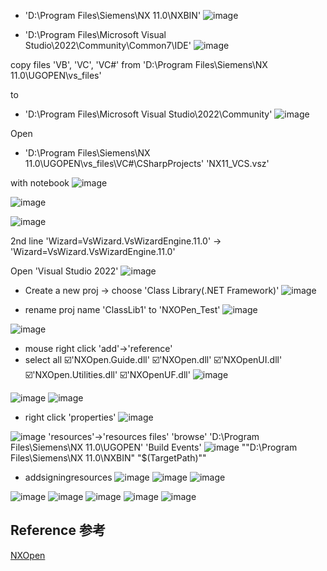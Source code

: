- 'D:\Program Files\Siemens\NX 11.0\NXBIN'
![image](https://github.com/ChenxingWang93/Using-NX-Open-to-Improve-Workflows/assets/31954987/d0a7c4e4-a984-4528-b21f-199a714768f7)


- 'D:\Program Files\Microsoft Visual Studio\2022\Community\Common7\IDE'
![image](https://github.com/ChenxingWang93/Using-NX-Open-to-Improve-Workflows/assets/31954987/0d143e1e-1f3b-4509-b47e-a0a723655377)


copy files 'VB', 'VC', 'VC#' from 'D:\Program Files\Siemens\NX 11.0\UGOPEN\vs_files' 

to 

- 'D:\Program Files\Microsoft Visual Studio\2022\Community'
![image](https://github.com/ChenxingWang93/Using-NX-Open-to-Improve-Workflows/assets/31954987/5105e3c0-8bf6-45d7-8f82-c0f460ccc333)


Open

- 'D:\Program Files\Siemens\NX 11.0\UGOPEN\vs_files\VC#\CSharpProjects' 'NX11_VCS.vsz'

with notebook
![image](https://github.com/ChenxingWang93/Using-NX-Open-to-Improve-Workflows/assets/31954987/fa0695e6-3bbc-4fe4-8e51-eb196422a5c1)

![image](https://github.com/ChenxingWang93/Using-NX-Open-to-Improve-Workflows/assets/31954987/eba26231-001e-429f-bb47-a4c1963eb7cf)

![image](https://github.com/ChenxingWang93/Using-NX-Open-to-Improve-Workflows/assets/31954987/e1f52102-5729-4cee-930d-d74c7edcf3dd)

2nd line
'Wizard=VsWizard.VsWizardEngine.11.0' -> 'Wizard=VsWizard.VsWizardEngine.11.0'


Open 'Visual Studio 2022'
![image](https://github.com/ChenxingWang93/Using-NX-Open-to-Improve-Workflows/assets/31954987/08295532-8a85-457d-baf2-90ad96655b8a)


- Create a new proj -> choose 'Class Library(.NET Framework)'
![image](https://github.com/ChenxingWang93/Using-NX-Open-to-Improve-Workflows/assets/31954987/f652ea96-1476-4ae0-b7a2-596a2cfc8091)


- rename proj name 'ClassLib1' to 'NXOPen_Test'
![image](https://github.com/ChenxingWang93/Using-NX-Open-to-Improve-Workflows/assets/31954987/3930860f-38ad-4c86-a843-338daa1fbd22)


![image](https://github.com/ChenxingWang93/Using-NX-Open-to-Improve-Workflows/assets/31954987/b4013522-d6a2-4f71-8c10-35a4da979563)


- mouse right click 'add'->'reference'
- select all
☑️'NXOpen.Guide.dll'
☑️'NXOpen.dll'
☑️'NXOpenUI.dll'
☑️'NXOpen.Utilities.dll'
☑️'NXOpenUF.dll'
![image](https://github.com/ChenxingWang93/Using-NX-Open-to-Improve-Workflows/assets/31954987/6b4c7739-533f-4b01-b9cf-a2b006a4b2bc)


![image](https://github.com/ChenxingWang93/Using-NX-Open-to-Improve-Workflows/assets/31954987/c5fcf063-7dd3-4ae4-94f0-5a36b9d9b7c1)
![image](https://github.com/ChenxingWang93/Using-NX-Open-to-Improve-Workflows/assets/31954987/ea510597-2884-4528-b205-9ca79e0dfd35)


- right click 'properties'
![image](https://github.com/ChenxingWang93/Using-NX-Open-to-Improve-Workflows/assets/31954987/486b4b4d-7add-45b3-82a7-0df60bf16614)


![image](https://github.com/ChenxingWang93/Using-NX-Open-to-Improve-Workflows/assets/31954987/00877aff-6c1d-4038-abf1-90ae69960977)
'resources'->'resources files'
'browse'
'D:\Program Files\Siemens\NX 11.0\UGOPEN'
'Build Events'
![image](https://github.com/ChenxingWang93/Using-NX-Open-to-Improve-Workflows/assets/31954987/764adcb3-d4c4-4554-aa6a-13a001865ce4)
""D:\Program Files\Siemens\NX 11.0\NXBIN" "$(TargetPath)""


- addsigningresources
![image](https://github.com/ChenxingWang93/Using-NX-Open-to-Improve-Workflows/assets/31954987/365542e7-bdf5-4d03-8c42-a84472195831)
![image](https://github.com/ChenxingWang93/Using-NX-Open-to-Improve-Workflows/assets/31954987/9ffbebe2-4bb6-44ab-96f9-741101268119)
![image](https://github.com/ChenxingWang93/Using-NX-Open-to-Improve-Workflows/assets/31954987/ab4eab16-4b1a-4665-a3f0-3c5d83f89d1e)


![image](https://github.com/ChenxingWang93/Using-NX-Open-to-Improve-Workflows/assets/31954987/e15cee79-0270-47bc-b778-856d37974d06)
![image](https://github.com/ChenxingWang93/Using-NX-Open-to-Improve-Workflows/assets/31954987/cf577554-a00b-4fc6-b50b-4e5ed79704de)
![image](https://github.com/ChenxingWang93/Using-NX-Open-to-Improve-Workflows/assets/31954987/836eaaa3-64ba-421a-aecd-bed7c68f6be3)
![image](https://github.com/ChenxingWang93/Using-NX-Open-to-Improve-Workflows/assets/31954987/267dc580-3b3f-4803-8f9f-c6ab04f3fef7)
![image](https://github.com/ChenxingWang93/Using-NX-Open-to-Improve-Workflows/assets/31954987/7d450466-bf03-4e45-a1db-2fea59dd81e8)


## Reference 参考
[NXOpen](https://blog.csdn.net/Oskar_Lu/article/details/99136423?spm=1001.2014.3001.5502)
